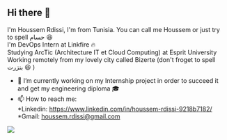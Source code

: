 <h2>Hi there 👋 </h2> 

I'm Houssem Rdissi, I'm from Tunisia.
You can call me Houssem or just try to spell حسام :satisfied:  
I'm DevOps Intern at Linkfire :fire: <br>
Studying ArcTic (Architecture IT et Cloud Computing) at Esprit University <br>
Working remotely from my lovely city called Bizerte (don't froget to spell بنزرت :satisfied: ) 

- 🔭 I’m currently working on my Internship project in order to succeed it and get my engineering diploma :mortar_board:
- 📫 How to reach me: <br>*Linkedin: https://www.linkedin.com/in/houssem-rdissi-9218b7182/ <br>*Gmail: houssem.rdissi@gmail.com 

<img src="https://img.shields.io/badge/Gmail-D14836?style=for-the-badge&logo=gmail&logoColor=white" /> 
